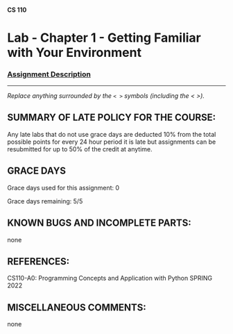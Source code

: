#### CS 110
# Lab - Chapter 1 - Getting Familiar with Your Environment

### [Assignment Description](https://docs.google.com/document/d/1j0CNd4KglkOGcRWAJZoJ__PEirOluNjHWm0NtmvEVRo/edit?usp=sharing)

***

_Replace anything surrounded by the `< >` symbols (including the < >)._

## SUMMARY OF LATE POLICY FOR THE COURSE:
 Any late labs that do not use grace days are deducted 10% from the total possible points for every 24 hour period it is late but assignments can be resubmitted for up to 50% of the credit
at anytime.

## GRACE DAYS
Grace days used for this assignment: 0

Grace days remaining: 5/5

## KNOWN BUGS AND INCOMPLETE PARTS:
 none

## REFERENCES:
CS110-A0: Programming Concepts and Application with Python
SPRING 2022


## MISCELLANEOUS COMMENTS:
 none